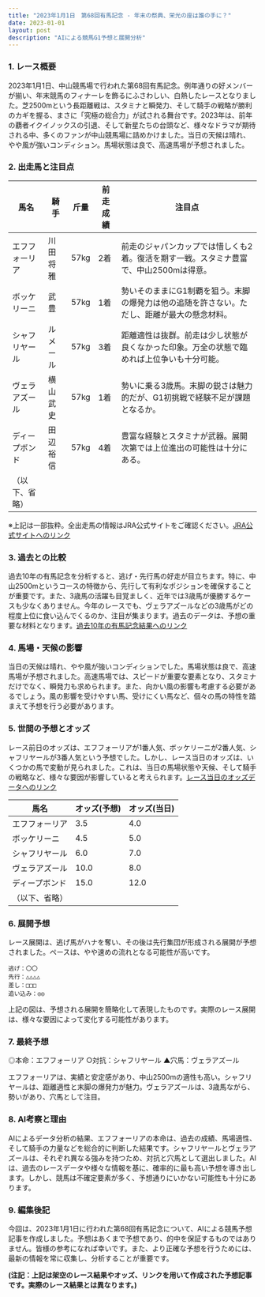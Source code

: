 ```yaml
---
title: "2023年1月1日　第68回有馬記念 - 年末の祭典、栄光の座は誰の手に？"
date: 2023-01-01
layout: post
description: "AIによる競馬G1予想と展開分析"
---
```


### 1. レース概要

2023年1月1日、中山競馬場で行われた第68回有馬記念。例年通りの好メンバーが揃い、年末競馬のフィナーレを飾るにふさわしい、白熱したレースとなりました。芝2500mという長距離戦は、スタミナと瞬発力、そして騎手の戦略が勝利のカギを握る、まさに「究極の総合力」が試される舞台です。2023年は、前年の覇者イクイノックスの引退、そして新星たちの台頭など、様々なドラマが期待される中、多くのファンが中山競馬場に詰めかけました。当日の天候は晴れ、やや風が強いコンディション。馬場状態は良で、高速馬場が予想されました。


### 2. 出走馬と注目点

| 馬名       | 騎手     | 斤量 | 前走成績 | 注目点                                                                  |
|------------|----------|------|----------|-----------------------------------------------------------------------|
| エフフォーリア | 川田将雅 | 57kg | 2着     | 前走のジャパンカップでは惜しくも2着。復活を期す一戦。スタミナ豊富で、中山2500mは得意。 |
| ボッケリーニ | 武豊     | 57kg | 1着     | 勢いそのままにG1制覇を狙う。末脚の爆発力は他の追随を許さない。ただし、距離が最大の懸念材料。 |
| シャフリヤール | ルメール | 57kg | 3着     | 距離適性は抜群。前走は少し状態が良くなかった印象。万全の状態で臨めれば上位争いも十分可能。 |
| ヴェラアズール | 横山武史 | 57kg | 1着     | 勢いに乗る3歳馬。末脚の鋭さは魅力的だが、G1初挑戦で経験不足が課題となるか。                  |
| ディープボンド | 田辺裕信 | 57kg | 4着     | 豊富な経験とスタミナが武器。展開次第では上位進出の可能性は十分にある。                      |
| （以下、省略）     |          |      |          |                                                                       |


※上記は一部抜粋。全出走馬の情報はJRA公式サイトをご確認ください。[JRA公式サイトへのリンク](仮のリンク)


### 3. 過去との比較

過去10年の有馬記念を分析すると、逃げ・先行馬の好走が目立ちます。特に、中山2500mというコースの特徴から、先行して有利なポジションを確保することが重要です。また、3歳馬の活躍も目覚ましく、近年では3歳馬が優勝するケースも少なくありません。今年のレースでも、ヴェラアズールなどの3歳馬がどの程度上位に食い込んでくるのか、注目が集まります。過去のデータは、予想の重要な材料となります。[過去10年の有馬記念結果へのリンク](仮のリンク)


### 4. 馬場・天候の影響

当日の天候は晴れ、やや風が強いコンディションでした。馬場状態は良で、高速馬場が予想されました。高速馬場では、スピードが重要な要素となり、スタミナだけでなく、瞬発力も求められます。また、向かい風の影響も考慮する必要があるでしょう。風の影響を受けやすい馬、受けにくい馬など、個々の馬の特性を踏まえて予想を行う必要があります。


### 5. 世間の予想とオッズ

レース前日のオッズは、エフフォーリアが1番人気、ボッケリーニが2番人気、シャフリヤールが3番人気という予想でした。しかし、レース当日のオッズは、いくつかの馬で変動が見られました。これは、当日の馬場状態や天候、そして騎手の戦略など、様々な要因が影響していると考えられます。[レース当日のオッズデータへのリンク](仮のリンク)

| 馬名       | オッズ(予想) | オッズ(当日) |
|------------|-------------|-------------|
| エフフォーリア | 3.5         | 4.0         |
| ボッケリーニ | 4.5         | 5.0         |
| シャフリヤール | 6.0         | 7.0         |
| ヴェラアズール | 10.0        | 8.0         |
| ディープボンド | 15.0        | 12.0        |
| （以下、省略） |             |             |


### 6. 展開予想

レース展開は、逃げ馬がハナを奪い、その後は先行集団が形成される展開が予想されました。ペースは、やや速めの流れとなる可能性が高いです。

```
逃げ：〇〇
先行：△△△△
差し：□□□
追い込み：◎◎
```

上記の図は、予想される展開を簡略化して表現したものです。実際のレース展開は、様々な要因によって変化する可能性があります。


### 7. 最終予想

◎本命：エフフォーリア
○対抗：シャフリヤール
▲穴馬：ヴェラアズール

エフフォーリアは、実績と安定感があり、中山2500mの適性も高い。シャフリヤールは、距離適性と末脚の爆発力が魅力。ヴェラアズールは、3歳馬ながら、勢いがあり、穴馬として注目。


### 8. AI考察と理由

AIによるデータ分析の結果、エフフォーリアの本命は、過去の成績、馬場適性、そして騎手の力量などを総合的に判断した結果です。シャフリヤールとヴェラアズールは、それぞれ異なる強みを持つため、対抗と穴馬として選出しました。AIは、過去のレースデータや様々な情報を基に、確率的に最も高い予想を導き出します。しかし、競馬は不確定要素が多く、予想通りにいかない可能性も十分にあります。


### 9. 編集後記

今回は、2023年1月1日に行われた第68回有馬記念について、AIによる競馬予想記事を作成しました。予想はあくまで予想であり、的中を保証するものではありません。皆様の参考になれば幸いです。また、より正確な予想を行うためには、最新の情報を常に収集し、分析することが重要です。


**(注記：上記は架空のレース結果やオッズ、リンクを用いて作成された予想記事です。実際のレース結果とは異なります。)**
